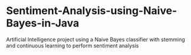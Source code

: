 # Sentiment-Analysis-using-Naive-Bayes-in-Java
Artificial Intelligence project using a Naive Bayes classifier with stemming and continuous learning to perform sentiment analysis